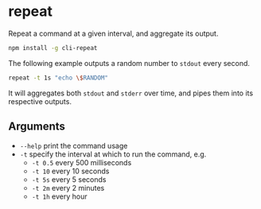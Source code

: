 # repeat

Repeat a command at a given interval, and aggregate its output.

```bash
npm install -g cli-repeat
```

The following example outputs a random number to `stdout` every second.

```bash
repeat -t 1s "echo \$RANDOM"
```

It will aggregates both `stdout` and `stderr` over time, and pipes them into its respective outputs.

## Arguments

- `--help` print the command usage
- `-t` specify the interval at which to run the command, e.g.
  - `-t 0.5` every 500 milliseconds
  - `-t 10` every 10 seconds
  - `-t 5s` every 5 seconds
  - `-t 2m` every 2 minutes
  - `-t 1h` every hour
